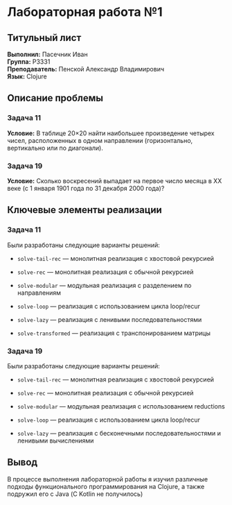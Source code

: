 # Лабораторная работа №1

## Титульный лист

**Выполнил:** Пасечник Иван  
**Группа:** P3331  
**Преподаватель:** Пенской Александр Владимирович  
**Язык:** Clojure

## Описание проблемы

### Задача 11

**Условие:** В таблице 20×20 найти наибольшее произведение четырех чисел, расположенных в одном направлении (горизонтально, вертикально или по диагонали).

### Задача 19

**Условие:** Сколько воскресений выпадает на первое число месяца в XX веке (с 1 января 1901 года по 31 декабря 2000 года)?

## Ключевые элементы реализации

### Задача 11

Были разработаны следующие варианты решений:

- `solve-tail-rec` — монолитная реализация с хвостовой рекурсией

- `solve-rec` — монолитная реализация с обычной рекурсией

- `solve-modular` — модульная реализация с разделением по направлениям

- `solve-loop` — реализация с использованием цикла loop/recur

- `solve-lazy` — реализация с ленивыми последовательностями

- `solve-transformed` — реализация c транспонированием матрицы

### Задача 19

Были разработаны следующие варианты решений:

- `solve-tail-rec` — монолитная реализация с хвостовой рекурсией

- `solve-rec` — монолитная реализация с обычной рекурсией

- `solve-modular` — модульная реализация с использованием reductions

- `solve-loop` — реализация с использованием цикла loop/recur

- `solve-lazy` — реализация с бесконечными последовательностями и ленивыми вычислениями


## Вывод

В процессе выполнения лабораторной работы я изучил различные подходы функционального программирования на Clojure, а также подружил его с Java (С Kotlin не получилось)